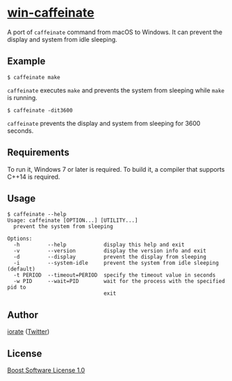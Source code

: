 ﻿# [win-caffeinate](https://chocolatey.org/packages/win-caffeinate)

A port of `caffeinate` command from macOS to Windows. It can prevent the display and system from idle sleeping.

## Example
```
$ caffeinate make
```

`caffeinate` executes `make` and prevents the system from sleeping while `make` is running.

```
$ caffeinate -dit3600
```

`caffeinate` prevents the display and system from sleeping for 3600 seconds.

## Requirements
To run it, Windows 7 or later is required. To build it, a compiler that supports C++14 is required.

## Usage
```
$ caffeinate --help
Usage: caffeinate [OPTION...] [UTILITY...]
  prevent the system from sleeping

Options:
  -h         --help            display this help and exit
  -v         --version         display the version info and exit
  -d         --display         prevent the display from sleeping
  -i         --system-idle     prevent the system from idle sleeping (default)
  -t PERIOD  --timeout=PERIOD  specify the timeout value in seconds
  -w PID     --wait=PID        wait for the process with the specified pid to
                               exit
```

## Author
[iorate](https://github.com/iorate) ([Twitter](https://twitter.com/iorate))

## License
[Boost Software License 1.0](https://github.com/iorate/win-caffeinate/blob/master/LICENSE_1_0.txt)